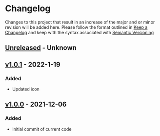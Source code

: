# Changelog
Changes to this project that result in an increase of the major and or minor revision will be added here. Please follow the format outlined in [Keep a Changelog](http://keepachangelog.com/en/1.0.0/) and keep with the syntax associated with [Semantic Versioning](https://semver.org/)

## [Unreleased] - Unknown

## [v1.0.1] - 2022-1-19
### Added
- Updated icon

## [v1.0.0] - 2021-12-06
### Added
- Initial commit of current code

[Unreleased]: https://github.com/UCO-HPC/buddy_vmd/compare/v1.0.0...devel
[v1.0.1]: https://github.com/UCO-HPC/buddy_vmd/releases/tag/v1.0.1
[v1.0.0]: https://github.com/UCO-HPC/buddy_vmd/releases/tag/v1.0.0
